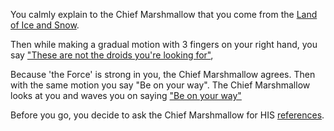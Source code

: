 You calmly explain to the Chief Marshmallow that you come from the [Land of Ice and Snow](../../norwegian/start.md).

Then while making a gradual motion with 3 fingers on your right hand, you say
["These are not the droids you're looking for"](https://youtu.be/532j-186xEQ),

Because 'the Force' is strong in you, the Chief Marshmallow agrees. Then with the same motion you say "Be on your way".
The Chief Marshmallow looks at you and waves you on saying ["Be on your way"](../marshmallow.md)

Before you go, you decide to ask the Chief Marshmallow for HIS [references](../chief-history/chief-history.md).